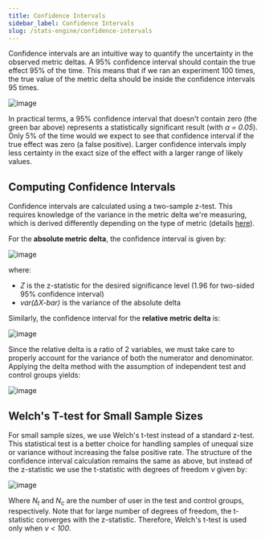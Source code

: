 ```yaml
---
title: Confidence Intervals
sidebar_label: Confidence Intervals
slug: /stats-engine/confidence-intervals
---
```


Confidence intervals are an intuitive way to quantify the uncertainty in the observed metric deltas.  A 95% confidence interval should contain the true effect 95% of the time.  This means that if we ran an experiment 100 times, the true value of the metric delta should be inside the confidence intervals 95 times.  

![image](https://user-images.githubusercontent.com/90343952/168382034-73afed14-d9f5-42cb-ade1-034526002a0b.png)

In practical terms, a 95% confidence interval that doesn't contain zero (the green bar above) represents a statistically significant result (with *&alpha; = 0.05*). Only 5% of the time would we expect to see that confidence interval if the true effect was zero (a false positive).  Larger confidence intervals imply less certainty in the exact size of the effect with a larger range of likely values.  

## Computing Confidence Intervals

Confidence intervals are calculated using a two-sample z-test.  This requires knowledge of the variance in the metric delta we're measuring, which is derived differently depending on the type of metric (details [here](https://docs.statsig.com/stats-engine/variance)).    

For the **absolute metric delta**, the confidence interval is given by:

![image](https://user-images.githubusercontent.com/90343952/167956443-c0ac7088-4c15-4180-a942-d16e52895e3c.png)

where: 
* *Z* is the z-statistic for the desired significance level (1.96 for two-sided 95% confidence interval)
* *var(&Delta;X-bar)* is the variance of the absolute delta

Similarly, the confidence interval for the **relative metric delta** is:

![image](https://user-images.githubusercontent.com/90343952/167956640-ecad04ad-18d5-4231-a031-b3ca0d90460a.png)

Since the relative delta is a ratio of 2 variables, we must take care to properly account for the variance of both the numerator and denominator.  Applying the delta method with the assumption of independent test and control groups yields:

![image](https://user-images.githubusercontent.com/90343952/167956897-915afe53-e6b9-47dc-8a07-dcbe499cfe27.png)


## Welch's T-test for Small Sample Sizes

For small sample sizes, we use Welch's t-test instead of a standard z-test.  This statistical test is a better choice for handling samples of unequal size or variance without increasing the false positive rate.  The structure of the confidence interval calculation remains the same as above, but instead of the z-statistic we use the t-statistic with degrees of freedom *&nu;* given by:

![image](https://user-images.githubusercontent.com/90343952/167957056-c661b667-fca7-48de-9064-e007c9d40825.png)

Where *N<sub>t</sub>* and *N<sub>c</sub>* are the number of user in the test and control groups, respectively.  Note that for large number of degrees of freedom, the t-statistic converges with the z-statistic.  Therefore, Welch's t-test is used only when *&nu; < 100*.
